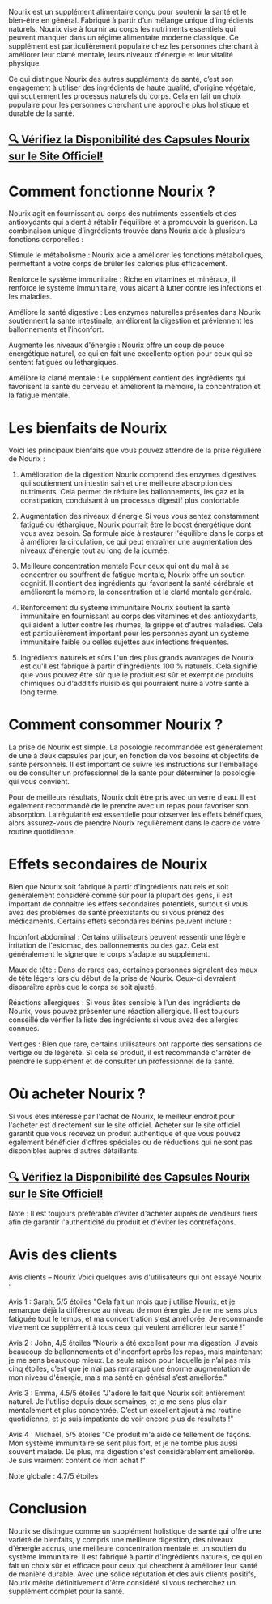 Nourix est un supplément alimentaire conçu pour soutenir la santé et le bien-être en général. Fabriqué à partir d’un mélange unique d’ingrédients naturels, Nourix vise à fournir au corps les nutriments essentiels qui peuvent manquer dans un régime alimentaire moderne classique. Ce supplément est particulièrement populaire chez les personnes cherchant à améliorer leur clarté mentale, leurs niveaux d'énergie et leur vitalité physique.

Ce qui distingue Nourix des autres suppléments de santé, c’est son engagement à utiliser des ingrédients de haute qualité, d'origine végétale, qui soutiennent les processus naturels du corps. Cela en fait un choix populaire pour les personnes cherchant une approche plus holistique et durable de la santé.

## [🔍 Vérifiez la Disponibilité des Capsules Nourix sur le Site Officiel!](https://atozsupplement.com/nourix-capsules/)

# Comment fonctionne Nourix ?

Nourix agit en fournissant au corps des nutriments essentiels et des antioxydants qui aident à rétablir l'équilibre et à promouvoir la guérison. La combinaison unique d’ingrédients trouvée dans Nourix aide à plusieurs fonctions corporelles :

Stimule le métabolisme : Nourix aide à améliorer les fonctions métaboliques, permettant à votre corps de brûler les calories plus efficacement.

Renforce le système immunitaire : Riche en vitamines et minéraux, il renforce le système immunitaire, vous aidant à lutter contre les infections et les maladies.

Améliore la santé digestive : Les enzymes naturelles présentes dans Nourix soutiennent la santé intestinale, améliorent la digestion et préviennent les ballonnements et l’inconfort.

Augmente les niveaux d'énergie : Nourix offre un coup de pouce énergétique naturel, ce qui en fait une excellente option pour ceux qui se sentent fatigués ou léthargiques.

Améliore la clarté mentale : Le supplément contient des ingrédients qui favorisent la santé du cerveau et améliorent la mémoire, la concentration et la fatigue mentale.

# Les bienfaits de Nourix

Voici les principaux bienfaits que vous pouvez attendre de la prise régulière de Nourix :

1. Amélioration de la digestion
Nourix comprend des enzymes digestives qui soutiennent un intestin sain et une meilleure absorption des nutriments. Cela permet de réduire les ballonnements, les gaz et la constipation, conduisant à un processus digestif plus confortable.

2. Augmentation des niveaux d'énergie
Si vous vous sentez constamment fatigué ou léthargique, Nourix pourrait être le boost énergétique dont vous avez besoin. Sa formule aide à restaurer l'équilibre dans le corps et à améliorer la circulation, ce qui peut entraîner une augmentation des niveaux d'énergie tout au long de la journée.

3. Meilleure concentration mentale
Pour ceux qui ont du mal à se concentrer ou souffrent de fatigue mentale, Nourix offre un soutien cognitif. Il contient des ingrédients qui favorisent la santé cérébrale et améliorent la mémoire, la concentration et la clarté mentale générale.

4. Renforcement du système immunitaire
Nourix soutient la santé immunitaire en fournissant au corps des vitamines et des antioxydants, qui aident à lutter contre les rhumes, la grippe et d'autres maladies. Cela est particulièrement important pour les personnes ayant un système immunitaire faible ou celles sujettes aux infections fréquentes.

5. Ingrédients naturels et sûrs
L'un des plus grands avantages de Nourix est qu'il est fabriqué à partir d'ingrédients 100 % naturels. Cela signifie que vous pouvez être sûr que le produit est sûr et exempt de produits chimiques ou d'additifs nuisibles qui pourraient nuire à votre santé à long terme.

# Comment consommer Nourix ?

La prise de Nourix est simple. La posologie recommandée est généralement de une à deux capsules par jour, en fonction de vos besoins et objectifs de santé personnels. Il est important de suivre les instructions sur l'emballage ou de consulter un professionnel de la santé pour déterminer la posologie qui vous convient.

Pour de meilleurs résultats, Nourix doit être pris avec un verre d'eau. Il est également recommandé de le prendre avec un repas pour favoriser son absorption. La régularité est essentielle pour observer les effets bénéfiques, alors assurez-vous de prendre Nourix régulièrement dans le cadre de votre routine quotidienne.

# Effets secondaires de Nourix

Bien que Nourix soit fabriqué à partir d'ingrédients naturels et soit généralement considéré comme sûr pour la plupart des gens, il est important de connaître les effets secondaires potentiels, surtout si vous avez des problèmes de santé préexistants ou si vous prenez des médicaments. Certains effets secondaires bénins peuvent inclure :

Inconfort abdominal : Certains utilisateurs peuvent ressentir une légère irritation de l'estomac, des ballonnements ou des gaz. Cela est généralement le signe que le corps s’adapte au supplément.

Maux de tête : Dans de rares cas, certaines personnes signalent des maux de tête légers lors du début de la prise de Nourix. Ceux-ci devraient disparaître après que le corps se soit ajusté.

Réactions allergiques : Si vous êtes sensible à l'un des ingrédients de Nourix, vous pouvez présenter une réaction allergique. Il est toujours conseillé de vérifier la liste des ingrédients si vous avez des allergies connues.

Vertiges : Bien que rare, certains utilisateurs ont rapporté des sensations de vertige ou de légèreté. Si cela se produit, il est recommandé d'arrêter de prendre le supplément et de consulter un professionnel de la santé.

# Où acheter Nourix ?

Si vous êtes intéressé par l'achat de Nourix, le meilleur endroit pour l'acheter est directement sur le site officiel. Acheter sur le site officiel garantit que vous recevez un produit authentique et que vous pouvez également bénéficier d'offres spéciales ou de réductions qui ne sont pas disponibles auprès d'autres détaillants.

## [🔍 Vérifiez la Disponibilité des Capsules Nourix sur le Site Officiel!](https://atozsupplement.com/nourix-capsules/)

Note : Il est toujours préférable d’éviter d'acheter auprès de vendeurs tiers afin de garantir l'authenticité du produit et d'éviter les contrefaçons.

# Avis des clients

Avis clients – Nourix
Voici quelques avis d'utilisateurs qui ont essayé Nourix :

Avis 1 : Sarah, 5/5 étoiles
"Cela fait un mois que j'utilise Nourix, et je remarque déjà la différence au niveau de mon énergie. Je ne me sens plus fatiguée tout le temps, et ma concentration s'est améliorée. Je recommande vivement ce supplément à tous ceux qui veulent améliorer leur santé !"

Avis 2 : John, 4/5 étoiles
"Nourix a été excellent pour ma digestion. J'avais beaucoup de ballonnements et d'inconfort après les repas, mais maintenant je me sens beaucoup mieux. La seule raison pour laquelle je n’ai pas mis cinq étoiles, c’est que je n’ai pas remarqué une énorme augmentation de mon niveau d'énergie, mais ma santé en général s’est améliorée."

Avis 3 : Emma, 4.5/5 étoiles
"J'adore le fait que Nourix soit entièrement naturel. Je l'utilise depuis deux semaines, et je me sens plus clair mentalement et plus concentrée. C’est un excellent ajout à ma routine quotidienne, et je suis impatiente de voir encore plus de résultats !"

Avis 4 : Michael, 5/5 étoiles
"Ce produit m'a aidé de tellement de façons. Mon système immunitaire se sent plus fort, et je ne tombe plus aussi souvent malade. De plus, ma digestion s'est considérablement améliorée. Je suis vraiment content de mon achat !"

Note globale : 4.7/5 étoiles

# Conclusion

Nourix se distingue comme un supplément holistique de santé qui offre une variété de bienfaits, y compris une meilleure digestion, des niveaux d'énergie accrus, une meilleure concentration mentale et un soutien du système immunitaire. Il est fabriqué à partir d'ingrédients naturels, ce qui en fait un choix sûr et efficace pour ceux qui cherchent à améliorer leur santé de manière durable. Avec une solide réputation et des avis clients positifs, Nourix mérite définitivement d'être considéré si vous recherchez un supplément complet pour la santé.
